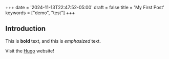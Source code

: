 +++
date = '2024-11-13T22:47:52-05:00'
draft = false
title = 'My First Post'
keywords = ["demo", "test"]
+++

## Introduction

This is **bold** text, and this is *emphasized* text.

Visit the [Hugo](https://gohugo.io) website!
